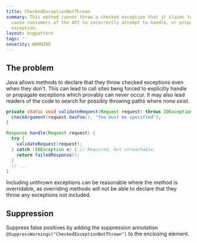 ```yaml
---
title: CheckedExceptionNotThrown
summary: This method cannot throw a checked exception that it claims to. This may
  cause consumers of the API to incorrectly attempt to handle, or propagate, this
  exception.
layout: bugpattern
tags: ''
severity: WARNING
---
```


<!--
*** AUTO-GENERATED, DO NOT MODIFY ***
To make changes, edit the @BugPattern annotation or the explanation in docs/bugpattern.
-->


## The problem
Java allows methods to declare that they throw checked exceptions even when they
don't. This can lead to call sites beng forced to explicitly handle or propagate
exceptions which provably can never occur. It may also lead readers of the code
to search for possibly throwing paths where none exist.

```java
private static void validateRequest(Request request) throws IOException {
  checkArgument(request.hasFoo(), "foo must be specified");
}

Response handle(Request request) {
  try {
    validateRequest(request);
  } catch (IOException e) { // Required, but unreachable.
    return failedResponse();
  }
  // ...
}
```

Including unthrown exceptions can be reasonable where the method is overridable,
as overriding methods will not be able to declare that they throw any exceptions
not included.

## Suppression
Suppress false positives by adding the suppression annotation `@SuppressWarnings("CheckedExceptionNotThrown")` to the enclosing element.
